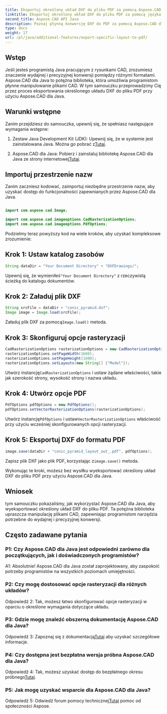 ```yaml
---
title: Eksportuj określony układ DXF do pliku PDF za pomocą Aspose.CAD dla Java
linktitle: Eksportuj określony układ DXF do pliku PDF za pomocą języka Java
second_title: Aspose.CAD API Java
description: Poznaj płynną konwersję DXF do PDF za pomocą Aspose.CAD dla Java. Bez wysiłku i z dużą precyzją eksportuj określone układy.
type: docs
weight: 17
url: /pl/java/additional-features/export-specific-layout-to-pdf/
---
```

## Wstęp

Jeśli jesteś programistą Java pracującym z rysunkami CAD, zrozumiesz znaczenie wydajnej i precyzyjnej konwersji pomiędzy różnymi formatami. Aspose.CAD dla Java to potężna biblioteka, która umożliwia programistom płynne manipulowanie plikami CAD. W tym samouczku przeprowadzimy Cię przez proces eksportowania określonego układu DXF do pliku PDF przy użyciu Aspose.CAD dla Java.

## Warunki wstępne

Zanim przejdziesz do samouczka, upewnij się, że spełniasz następujące wymagania wstępne:

1. Zestaw Java Development Kit (JDK): Upewnij się, że w systemie jest zainstalowana Java. Można go pobrać z[Tutaj](https://www.oracle.com/java/technologies/javase-downloads.html).

2.  Aspose.CAD dla Java: Pobierz i zainstaluj bibliotekę Aspose.CAD dla Java ze strony internetowej[Tutaj](https://releases.aspose.com/cad/java/).

## Importuj przestrzenie nazw

Zanim zaczniesz kodować, zaimportuj niezbędne przestrzenie nazw, aby uzyskać dostęp do funkcjonalności zapewnianych przez Aspose.CAD dla Java.

```java

import com.aspose.cad.Image;

import com.aspose.cad.imageoptions.CadRasterizationOptions;
import com.aspose.cad.imageoptions.PdfOptions;
```

Podzielmy teraz powyższy kod na wiele kroków, aby uzyskać kompleksowe zrozumienie:

## Krok 1: Ustaw katalog zasobów

```java
String dataDir = "Your Document Directory" + "DXFDrawings/";
```

 Upewnij się, że wymieniłeś`"Your Document Directory"` z rzeczywistą ścieżką do katalogu dokumentów.

## Krok 2: Załaduj plik DXF

```java
String srcFile = dataDir + "conic_pyramid.dxf";
Image image = Image.load(srcFile); 
```

 Załaduj plik DXF za pomocą`Image.load()` metoda.

## Krok 3: Skonfiguruj opcje rasteryzacji

```java
CadRasterizationOptions rasterizationOptions = new CadRasterizationOptions();
rasterizationOptions.setPageWidth(1600);
rasterizationOptions.setPageHeight(1600);   
rasterizationOptions.setLayouts(new String[] {"Model"});
```

 Utwórz instancję`CadRasterizationOptions` i ustaw żądane właściwości, takie jak szerokość strony, wysokość strony i nazwa układu.

## Krok 4: Utwórz opcje PDF

```java
PdfOptions pdfOptions = new PdfOptions();
pdfOptions.setVectorRasterizationOptions(rasterizationOptions);
```

 Utwórz instancję`PdfOptions` i ustaw`VectorRasterizationOptions` właściwość przy użyciu wcześniej skonfigurowanych opcji rasteryzacji.

## Krok 5: Eksportuj DXF do formatu PDF

```java
image.save(dataDir + "conic_pyramid_layout_out_.pdf", pdfOptions);
```

 Zapisz plik DXF jako plik PDF, korzystając z`image.save()` metoda.

Wykonując te kroki, możesz bez wysiłku wyeksportować określony układ DXF do pliku PDF przy użyciu Aspose.CAD dla Java.

## Wniosek

tym samouczku pokazaliśmy, jak wykorzystać Aspose.CAD dla Java, aby wyeksportować określony układ DXF do pliku PDF. Ta potężna biblioteka upraszcza manipulację plikami CAD, zapewniając programistom narzędzia potrzebne do wydajnej i precyzyjnej konwersji.

## Często zadawane pytania

### P1: Czy Aspose.CAD dla Java jest odpowiedni zarówno dla początkujących, jak i doświadczonych programistów?

A1: Absolutnie! Aspose.CAD dla Java został zaprojektowany, aby zaspokoić potrzeby programistów na wszystkich poziomach umiejętności.

### P2: Czy mogę dostosować opcje rasteryzacji dla różnych układów?

Odpowiedź 2: Tak, możesz łatwo skonfigurować opcje rasteryzacji w oparciu o określone wymagania dotyczące układu.

### P3: Gdzie mogę znaleźć obszerną dokumentację Aspose.CAD dla Java?

 Odpowiedź 3: Zapoznaj się z dokumentacją[Tutaj](https://reference.aspose.com/cad/java/) aby uzyskać szczegółowe informacje.

### P4: Czy dostępna jest bezpłatna wersja próbna Aspose.CAD dla Java?

 Odpowiedź 4: Tak, możesz uzyskać dostęp do bezpłatnego okresu próbnego[Tutaj](https://releases.aspose.com/).

### P5: Jak mogę uzyskać wsparcie dla Aspose.CAD dla Java?

 Odpowiedź 5: Odwiedź forum pomocy technicznej[Tutaj](https://forum.aspose.com/c/cad/19) pomoc od społeczności Aspose.